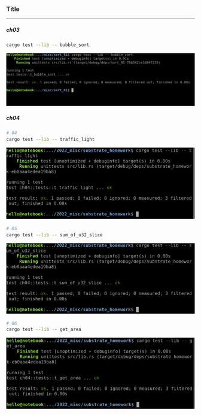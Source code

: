 ### Title
---

##### ch03
```bash
cargo test --lib -- bubble_sort
```
![bubble sort](assets/img/bubble_sort_01.png?raw=true "bubble sort 01")

##### ch04
```bash
# 04
cargo test --lib -- traffic_light
```
![traffic light](assets/img/traffic_light_01.png?raw=true "traffic light 01")

```bash
# 05
cargo test --lib -- sum_of_u32_slice
```
![sum of u32 slice](assets/img/sum_of_u32_slice_01.png?raw=true "sum of u32 slice 01")

```bash
# 06
cargo test --lib -- get_area
```
![get area 01](assets/img/get_area_01.png?raw=true "get area 01")
